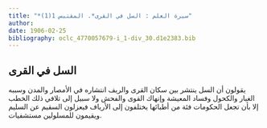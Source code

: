 ```yaml
---
title: "*سيرة العلم : السل في القرى*. المقتبس 1(1)"
author: 
date: 1906-02-25
bibliography: oclc_4770057679-i_1-div_30.d1e2383.bib
---
```




##  السل في القرى 


 يقولون أن السل ينتشر بين سكان القرى والريف انتشاره في الأمصار والمدن وسببه الغبار والكحول وفساد المعيشة وإنهاك القوى والفحش ولا سبيل إلى تلافي ذلك الخطب إلا بأن تجعل الحكومات فئة من أطبائها يختلفون إلى الأرياف فيعزلون السقيم عن السليم ويقيمون للمسلولين مستشفيات. 
